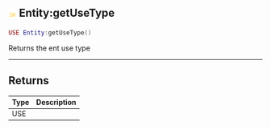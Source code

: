 ## ![shared](.gitbook/assets/shared.png) Entity:getUseType


```lua
USE Entity:getUseType()
```

Returns the ent use type



------
## Returns

| Type | Description |
| ---- | ----------: |
| USE |  |

